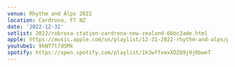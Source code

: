```yaml
---
venue: Rhythm and Alps 2022
location: Cardrona, F7 NZ
date: '2022-12-31'
setlist: 2022/robrosa-station-cardrona-new-zealand-6bbc2ade.html
apple: https://music.apple.com/us/playlist/12-31-2022-rhythm-and-alps/pl.u-kv9lbXvIeDz9GN
youtube1: 9kNT7t7dSMk
spotify: https://open.spotify.com/playlist/1k3wffxexXDZQ9j9jRbweT
---
```

